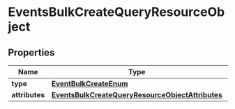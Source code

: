 # EventsBulkCreateQueryResourceObject

## Properties
Name | Type | Description | Notes
------------ | ------------- | ------------- | -------------
**type** | [**EventBulkCreateEnum**](EventBulkCreateEnum.md) |  | 
**attributes** | [**EventsBulkCreateQueryResourceObjectAttributes**](EventsBulkCreateQueryResourceObjectAttributes.md) |  | 
